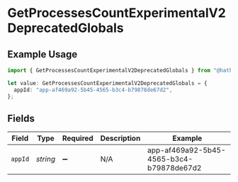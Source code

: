 # GetProcessesCountExperimentalV2DeprecatedGlobals

## Example Usage

```typescript
import { GetProcessesCountExperimentalV2DeprecatedGlobals } from "@hathora/cloud-sdk-typescript/models/operations";

let value: GetProcessesCountExperimentalV2DeprecatedGlobals = {
  appId: "app-af469a92-5b45-4565-b3c4-b79878de67d2",
};
```

## Fields

| Field                                    | Type                                     | Required                                 | Description                              | Example                                  |
| ---------------------------------------- | ---------------------------------------- | ---------------------------------------- | ---------------------------------------- | ---------------------------------------- |
| `appId`                                  | *string*                                 | :heavy_minus_sign:                       | N/A                                      | app-af469a92-5b45-4565-b3c4-b79878de67d2 |